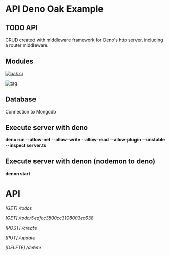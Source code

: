 # API Deno Oak Example

## TODO API

CRUD created with middleware framework for Deno's http server, including a router middleware.

## Modules

[![oak ci](https://github.com/oakserver/oak/workflows/oak%20ci/badge.svg)](https://github.com/oakserver/oak)

[![tag](https://img.shields.io/github/tag/manyuanrong/deno_mongo.svg)](https://github.com/manyuanrong/deno_mongo/releases)

## Database

Connection to Mongodb

## Execute server with deno

**deno run --allow-net --allow-write --allow-read --allow-plugin --unstable --inspect server.ts**

## Execute server with denon (nodemon to deno)

**denon start**

# API

*[GET] /todos*

*[GET] /todo/5edfcc3500cc3198003ec638*

*[POST] /create*

*[PUT] /update*

*[DELETE] /delete*
